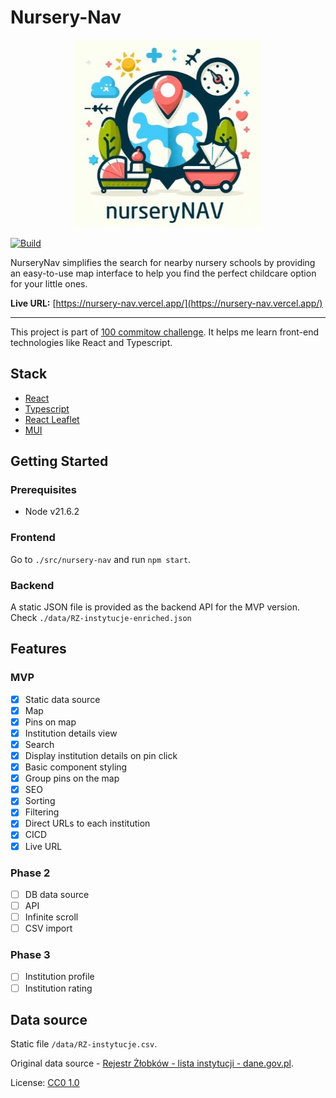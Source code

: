 # Nursery-Nav

<p align="center">
    <img width="300" height="300" src="./img/promo.jpg">
</p>

[![Build](https://github.com/kubawajs/nursery-nav/actions/workflows/node.js.yml/badge.svg?branch=main)](https://github.com/kubawajs/nursery-nav/actions/workflows/node.js.yml)

NurseryNav simplifies the search for nearby nursery schools by providing an easy-to-use map interface to help you find the perfect childcare option for your little ones.

**Live URL:** [https://nursery-nav.vercel.app/](https://nursery-nav.vercel.app/)

---
This project is part of [100 commitow challenge](https://100commitow.pl/). It helps me learn front-end technologies like React and Typescript.

## Stack

* [React](https://react.dev/)
* [Typescript](https://www.typescriptlang.org/)
* [React Leaflet](https://react-leaflet.js.org/)
* [MUI](https://mui.com/material-ui/getting-started/)

## Getting Started

### Prerequisites

* Node v21.6.2

### Frontend

Go to `./src/nursery-nav` and run `npm start`.

### Backend

A static JSON file is provided as the backend API for the MVP version.
Check `./data/RZ-instytucje-enriched.json`

## Features

### MVP
* [x] Static data source
* [x] Map
* [x] Pins on map
* [x] Institution details view
* [x] Search
* [x] Display institution details on pin click
* [x] Basic component styling
* [x] Group pins on the map
* [x] SEO
* [x] Sorting
* [x] Filtering
* [x] Direct URLs to each institution
* [x] CICD
* [x] Live URL

### Phase 2
* [ ] DB data source
* [ ] API
* [ ] Infinite scroll
* [ ] CSV import

### Phase 3
* [ ] Institution profile
* [ ] Institution rating

## Data source

Static file `/data/RZ-instytucje.csv`.

Original data source - [Rejestr Żłobków - lista instytucji - dane.gov.pl](https://dane.gov.pl/pl/dataset/2106/resource/55499/table).

License: [CC0 1.0](https://creativecommons.org/publicdomain/zero/1.0/legalcode.pl)